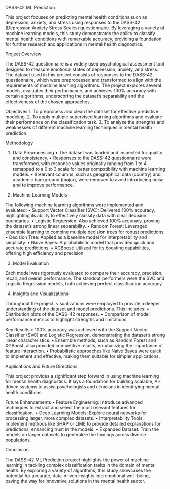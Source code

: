 
DASS-42 ML Prediction

This project focuses on predicting mental health conditions such as depression, anxiety, and stress using responses to the DASS-42 (Depression Anxiety Stress Scales) questionnaire. By leveraging a variety of machine learning models, this study demonstrates the ability to classify mental health conditions with remarkable accuracy, providing a foundation for further research and applications in mental health diagnostics.

Project Overview

The DASS-42 questionnaire is a widely used psychological assessment tool designed to measure emotional states of depression, anxiety, and stress. The dataset used in this project consists of responses to the DASS-42 questionnaire, which were preprocessed and transformed to align with the requirements of machine learning algorithms. The project explores several models, evaluates their performance, and achieves 100% accuracy with certain algorithms, underscoring the dataset’s separability and the effectiveness of the chosen approaches.

Objectives
	1.	To preprocess and clean the dataset for effective predictive modeling.
	2.	To apply multiple supervised learning algorithms and evaluate their performance on the classification task.
	3.	To analyze the strengths and weaknesses of different machine learning techniques in mental health prediction.

Methodology

1. Data Preprocessing
	•	The dataset was loaded and inspected for quality and consistency.
	•	Responses to the DASS-42 questionnaire were transformed, with response values originally ranging from 1 to 4 remapped to a 0 to 3 scale for better compatibility with machine learning models.
	•	Irrelevant columns, such as geographical data (country) and academic background (major), were removed to avoid introducing noise and to improve performance.

2. Machine Learning Models

The following machine learning algorithms were implemented and evaluated:
	•	Support Vector Classifier (SVC): Delivered 100% accuracy, highlighting its ability to effectively classify data with clear decision boundaries.
	•	Logistic Regression: Also achieved 100% accuracy, proving the dataset’s strong linear separability.
	•	Random Forest: Leveraged ensemble learning to combine multiple decision trees for robust predictions.
	•	Decision Tree: Applied as a baseline model for interpretability and simplicity.
	•	Naive Bayes: A probabilistic model that provided quick and accurate predictions.
	•	XGBoost: Utilized for its boosting capabilities, offering high efficiency and precision.

3. Model Evaluation

Each model was rigorously evaluated to compare their accuracy, precision, recall, and overall performance. The standout performers were the SVC and Logistic Regression models, both achieving perfect classification accuracy.

4. Insights and Visualizations

Throughout the project, visualizations were employed to provide a deeper understanding of the dataset and model predictions. This includes:
	•	Distribution plots of the DASS-42 responses.
	•	Comparison of model performance metrics to highlight strengths and limitations.

Key Results
	•	100% accuracy was achieved with the Support Vector Classifier (SVC) and Logistic Regression, demonstrating the dataset’s strong linear characteristics.
	•	Ensemble methods, such as Random Forest and XGBoost, also provided competitive results, emphasizing the importance of feature interaction.
	•	Probabilistic approaches like Naive Bayes were quick to implement and effective, making them suitable for simpler applications.

Applications and Future Directions

This project provides a significant step forward in using machine learning for mental health diagnostics. It lays a foundation for building scalable, AI-driven systems to assist psychologists and clinicians in identifying mental health conditions.

Future Enhancements
	•	Feature Engineering: Introduce advanced techniques to extract and select the most relevant features for classification.
	•	Deep Learning Models: Explore neural networks for processing larger, more complex datasets.
	•	Interpretability Tools: Implement methods like SHAP or LIME to provide detailed explanations for predictions, enhancing trust in the models.
	•	Expanded Dataset: Train the models on larger datasets to generalize the findings across diverse populations.

Conclusion

The DASS-42 ML Prediction project highlights the power of machine learning in tackling complex classification tasks in the domain of mental health. By exploring a variety of algorithms, this study showcases the potential for accurate, data-driven insights into emotional well-being, paving the way for innovative solutions in the mental health sector.

